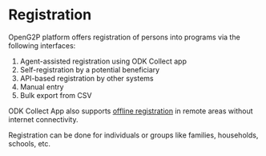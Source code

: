 # Registration

OpenG2P platform offers registration of persons into programs via the following interfaces:

1. Agent-assisted registration using ODK Collect app
2. Self-registration by a potential beneficiary
3. API-based registration by other systems
4. Manual entry
5. Bulk export from CSV

ODK Collect App also supports [offline registration](../../../utilities-and-tools/odk-collection-app.md) in remote areas without internet connectivity.

Registration can be done for individuals or groups like families, households, schools, etc.
